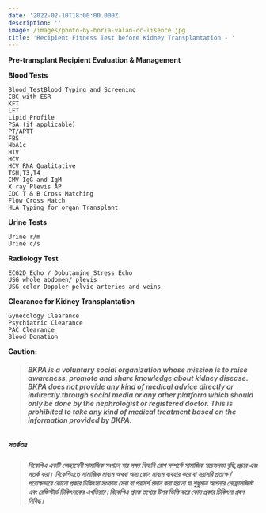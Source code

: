 ```yaml
---
date: '2022-02-10T18:00:00.000Z'
description: ''
image: /images/photo-by-horia-valan-cc-lisence.jpg
title: 'Recipient Fitness Test before Kidney Transplantation - '
---
```





**Pre-transplant Recipient Evaluation & Management**

**Blood Tests**

    Blood TestBlood Typing and Screening
    CBC with ESR 
    KFT
    LFT
    Lipid Profile
    PSA (if applicable)
    PT/APTT
    FBS
    HbA1c
    HIV
    HCV
    HCV RNA Qualitative
    TSH,T3,T4
    CMV IgG and IgM
    X ray Plevis AP
    CDC T & B Cross Matching
    Flow Cross Match
    HLA Typing for organ Transplant

**Urine Tests**

    Urine r/m
    Urine c/s

**Radiology Test**

    ECG2D Echo / Dobutamine Stress Echo 
    USG whole abdomen/ plevis
    USG color Doppler pelvic arteries and veins

**Clearance for Kidney Transplantation**

    Gynecology Clearance
    Psychiatric Clearance
    PAC Clearance 
    Blood Donation   

**Caution:**

> ###### **BKPA is a voluntary social organization whose mission is to raise awareness, promote and share knowledge about kidney disease. BKPA does not provide any kind of medical advice directly or indirectly through social media or any other platform which should only be done by the nephrologist or registered doctor. This is prohibited to take any kind of medical treatment based on the information provided by BKPA.**

##### **সতর্কতাঃ**

> ###### **বিকেপিএ একটি স্বেচ্ছাসেবী সামাজিক সংগঠন যার লক্ষ্য কিডনি রোগ সম্পর্কে সামাজিক সচেতনতা বৃদ্ধি,প্রচার এবং সতর্ক করা। বিকেপিএতে সামাজিক মাধ্যম অথবা অন্য কোন মাধ্যম ব্যবহার করে বা সরাসরি প্রত্যক্ষ / পরোক্ষভাবে কোনো প্রকার চিকিৎসা সংক্রান্ত সেবা বা পরামর্শ প্রদান করা হয় না যা শুধুমাত্র আপনার নেফ্রোলজিস্ট এবং রেজিস্টার্ড চিকিৎসকের এখতিয়ার।বিকেপিএ প্রদত্ত তথ্যের উপর ভিত্তি করে কোন প্রকার চিকিৎসা গ্রহণ নিষিদ্ধ।**
